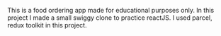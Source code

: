 This is a food ordering app made for educational purposes only. In this project I made a small swiggy clone to practice reactJS. 
I used parcel, redux toolkit in this project. 
